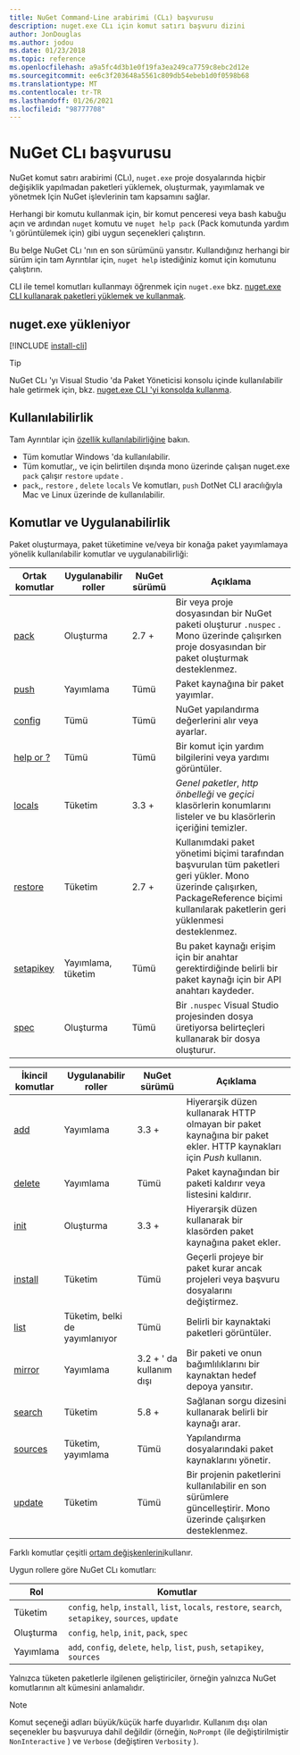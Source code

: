 ```yaml
---
title: NuGet Command-Line arabirimi (CLı) başvurusu
description: nuget.exe CLı için komut satırı başvuru dizini
author: JonDouglas
ms.author: jodou
ms.date: 01/23/2018
ms.topic: reference
ms.openlocfilehash: a9a5fc4d3b1e0f19fa3ea249ca7759c8ebc2d12e
ms.sourcegitcommit: ee6c3f203648a5561c809db54ebeb1d0f0598b68
ms.translationtype: MT
ms.contentlocale: tr-TR
ms.lasthandoff: 01/26/2021
ms.locfileid: "98777708"
---
```

# <a name="nuget-cli-reference"></a>NuGet CLı başvurusu

NuGet komut satırı arabirimi (CLı), `nuget.exe` proje dosyalarında hiçbir değişiklik yapılmadan paketleri yüklemek, oluşturmak, yayımlamak ve yönetmek Için NuGet işlevlerinin tam kapsamını sağlar.

Herhangi bir komutu kullanmak için, bir komut penceresi veya bash kabuğu açın ve ardından `nuget` komutu ve `nuget help pack` (Pack komutunda yardım 'ı görüntülemek için) gibi uygun seçenekleri çalıştırın.

Bu belge NuGet CLı 'nın en son sürümünü yansıtır. Kullandığınız herhangi bir sürüm için tam Ayrıntılar için, `nuget help` istediğiniz komut için komutunu çalıştırın.

CLI ile temel komutları kullanmayı öğrenmek için `nuget.exe` bkz. [nuget.exe CLI kullanarak paketleri yüklemek ve kullanmak](../consume-packages/install-use-packages-nuget-cli.md).

## <a name="installing-nugetexe"></a>nuget.exe yükleniyor

[!INCLUDE [install-cli](../includes/install-cli.md)]

> [!Tip]
> NuGet CLı 'yı Visual Studio 'da Paket Yöneticisi konsolu içinde kullanılabilir hale getirmek için, bkz. [nuget.exe CLI 'yi konsolda kullanma](../consume-packages/install-use-packages-powershell.md#use-the-nugetexe-cli-in-the-console).

## <a name="availability"></a>Kullanılabilirlik

Tam Ayrıntılar için [özellik kullanılabilirliğine](../install-nuget-client-tools.md#feature-availability) bakın.

- Tüm komutlar Windows 'da kullanılabilir.
- Tüm komutlar,, ve için belirtilen dışında mono üzerinde çalışan nuget.exe `pack` çalışır `restore` `update` .
- `pack`,, `restore` , `delete` `locals` Ve komutları, `push` DotNet CLI aracılığıyla Mac ve Linux üzerinde de kullanılabilir.

## <a name="commands-and-applicability"></a>Komutlar ve Uygulanabilirlik

Paket oluşturmaya, paket tüketimine ve/veya bir konağa paket yayımlamaya yönelik kullanılabilir komutlar ve uygulanabilirliği:

| Ortak komutlar | Uygulanabilir roller | NuGet sürümü | Açıklama |
| --- | --- | --- | --- |
| [pack](cli-reference/cli-ref-pack.md) | Oluşturma | 2.7 + | Bir veya proje dosyasından bir NuGet paketi oluşturur `.nuspec` . Mono üzerinde çalışırken proje dosyasından bir paket oluşturmak desteklenmez. |
| [push](cli-reference/cli-ref-push.md) | Yayımlama | Tümü | Paket kaynağına bir paket yayımlar. |
| [config](cli-reference/cli-ref-config.md) | Tümü | Tümü | NuGet yapılandırma değerlerini alır veya ayarlar. |
| [help or ?](cli-reference/cli-ref-help.md) | Tümü | Tümü | Bir komut için yardım bilgilerini veya yardımı görüntüler. |
| [locals](cli-reference/cli-ref-locals.md) | Tüketim | 3.3 + | *Genel paketler*, *http önbelleği* ve *geçici* klasörlerin konumlarını listeler ve bu klasörlerin içeriğini temizler. |
| [restore](cli-reference/cli-ref-restore.md) | Tüketim | 2.7 + | Kullanımdaki paket yönetimi biçimi tarafından başvurulan tüm paketleri geri yükler. Mono üzerinde çalışırken, PackageReference biçimi kullanılarak paketlerin geri yüklenmesi desteklenmez. |
| [setapikey](cli-reference/cli-ref-setapikey.md) | Yayımlama, tüketim | Tümü | Bu paket kaynağı erişim için bir anahtar gerektirdiğinde belirli bir paket kaynağı için bir API anahtarı kaydeder. |
| [spec](cli-reference/cli-ref-spec.md) | Oluşturma | Tümü | Bir `.nuspec` Visual Studio projesinden dosya üretiyorsa belirteçleri kullanarak bir dosya oluşturur. |

| İkincil komutlar | Uygulanabilir roller | NuGet sürümü | Açıklama |
| --- | --- | --- | --- |
| [add](cli-reference/cli-ref-add.md) | Yayımlama | 3.3 + | Hiyerarşik düzen kullanarak HTTP olmayan bir paket kaynağına bir paket ekler. HTTP kaynakları için *Push* kullanın. |
| [delete](cli-reference/cli-ref-delete.md) | Yayımlama | Tümü | Paket kaynağından bir paketi kaldırır veya listesini kaldırır. |
| [init](cli-reference/cli-ref-init.md) | Oluşturma | 3.3 + | Hiyerarşik düzen kullanarak bir klasörden paket kaynağına paket ekler. |
| [install](cli-reference/cli-ref-install.md) | Tüketim | Tümü | Geçerli projeye bir paket kurar ancak projeleri veya başvuru dosyalarını değiştirmez. |
| [list](cli-reference/cli-ref-list.md) | Tüketim, belki de yayımlanıyor | Tümü | Belirli bir kaynaktaki paketleri görüntüler. |
| [mirror](cli-reference/cli-ref-mirror.md) | Yayımlama | 3.2 + ' da kullanım dışı | Bir paketi ve onun bağımlılıklarını bir kaynaktan hedef depoya yansıtır. |
| [search](cli-reference/cli-ref-search.md) | Tüketim | 5.8 + | Sağlanan sorgu dizesini kullanarak belirli bir kaynağı arar. |
| [sources](cli-reference/cli-ref-sources.md) | Tüketim, yayımlama | Tümü | Yapılandırma dosyalarındaki paket kaynaklarını yönetir. |
| [update](cli-reference/cli-ref-update.md) | Tüketim | Tümü | Bir projenin paketlerini kullanılabilir en son sürümlere güncelleştirir. Mono üzerinde çalışırken desteklenmez. |

Farklı komutlar çeşitli [ortam değişkenlerini](cli-reference/cli-ref-environment-variables.md)kullanır.

Uygun rollere göre NuGet CLı komutları:

| Rol | Komutlar |
| --- | --- |
| Tüketim | `config`, `help`, `install`, `list`, `locals`, `restore`, `search`, `setapikey`, `sources`, `update` |
| Oluşturma | `config`, `help`, `init`, `pack`, `spec` |
| Yayımlama | `add`, `config`, `delete`, `help`, `list`, `push`, `setapikey`, `sources` |

Yalnızca tüketen paketlerle ilgilenen geliştiriciler, örneğin yalnızca NuGet komutlarının alt kümesini anlamalıdır.

> [!Note]
> Komut seçeneği adları büyük/küçük harfe duyarlıdır. Kullanım dışı olan seçenekler bu başvuruya dahil değildir (örneğin, `NoPrompt` (ile değiştirilmiştir `NonInteractive` ) ve `Verbose` (değiştiren `Verbosity` ).
